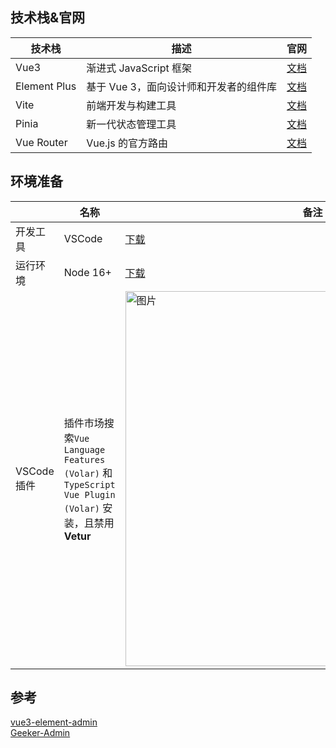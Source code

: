 ## 技术栈&官网
| 技术栈         | 描述                        | 官网        |
| -----------   | -----------                 | ----------- |
|  Vue3         | 渐进式 JavaScript 框架       | [文档](https://cn.vuejs.org/)       |
|  Element Plus | 基于 Vue 3，面向设计师和开发者的组件库        | [文档](https://element-plus.gitee.io/zh-CN/)        |
|  Vite         |  前端开发与构建工具           | [文档](https://cn.vitejs.dev/)        |
|  Pinia        |  新一代状态管理工具	        | [文档](https://pinia.vuejs.org/)        |
|  Vue Router   |  Vue.js 的官方路由           | [文档](https://router.vuejs.org/zh/)        |

## 环境准备
|       | 名称               | 备注 |
| ----------- | ----------- | ----------- |
| 开发工具      | VSCode        | [下载](https://code.visualstudio.com/Download)       |
| 运行环境  | Node 16+       | [下载](https://nodejs.cn/download/)        |
|  VSCode插件 |  插件市场搜索`Vue Language Features (Volar)` 和 `TypeScript Vue Plugin (Volar)` 安装，且禁用 **Vetur**  | <img :src="$withBase('/img/vue/01.jpg')" alt="图片" width="600px">       |


## 参考 
[vue3-element-admin](https://blog.csdn.net/u013737132/article/details/130191394?spm=1001.2014.3001.5502)  
[Geeker-Admin](https://juejin.cn/post/7166068828202336263/#heading-4)